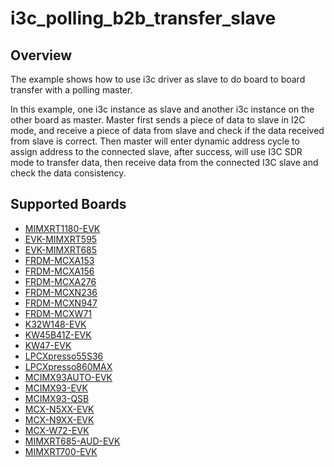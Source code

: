 # i3c_polling_b2b_transfer_slave

## Overview
The example shows how to use i3c driver as slave to do board to board transfer with a polling master.

In this example, one i3c instance as slave and another i3c instance on the other board as master. Master
first sends a piece of data to slave in I2C mode, and receive a piece of data from slave and check if the
data received from slave is correct. Then master will enter dynamic address cycle to assign address to the
connected slave, after success, will use I3C SDR mode to transfer data, then receive data from the connected
I3C slave and check the data consistency.

## Supported Boards
- [MIMXRT1180-EVK](../../../../_boards/evkmimxrt1180/driver_examples/i3c/polling_b2b_transfer/slave/example_board_readme.md)
- [EVK-MIMXRT595](../../../../_boards/evkmimxrt595/driver_examples/i3c/polling_b2b_transfer/slave/example_board_readme.md)
- [EVK-MIMXRT685](../../../../_boards/evkmimxrt685/driver_examples/i3c/polling_b2b_transfer/slave/example_board_readme.md)
- [FRDM-MCXA153](../../../../_boards/frdmmcxa153/driver_examples/i3c/polling_b2b_transfer/slave/example_board_readme.md)
- [FRDM-MCXA156](../../../../_boards/frdmmcxa156/driver_examples/i3c/polling_b2b_transfer/slave/example_board_readme.md)
- [FRDM-MCXA276](../../../../_boards/frdmmcxa276/driver_examples/i3c/polling_b2b_transfer/slave/example_board_readme.md)
- [FRDM-MCXN236](../../../../_boards/frdmmcxn236/driver_examples/i3c/polling_b2b_transfer/slave/example_board_readme.md)
- [FRDM-MCXN947](../../../../_boards/frdmmcxn947/driver_examples/i3c/polling_b2b_transfer/slave/example_board_readme.md)
- [FRDM-MCXW71](../../../../_boards/frdmmcxw71/driver_examples/i3c/polling_b2b_transfer/slave/example_board_readme.md)
- [K32W148-EVK](../../../../_boards/k32w148evk/driver_examples/i3c/polling_b2b_transfer/slave/example_board_readme.md)
- [KW45B41Z-EVK](../../../../_boards/kw45b41zevk/driver_examples/i3c/polling_b2b_transfer/slave/example_board_readme.md)
- [KW47-EVK](../../../../_boards/kw47evk/driver_examples/i3c/polling_b2b_transfer/slave/example_board_readme.md)
- [LPCXpresso55S36](../../../../_boards/lpcxpresso55s36/driver_examples/i3c/polling_b2b_transfer/slave/example_board_readme.md)
- [LPCXpresso860MAX](../../../../_boards/lpcxpresso860max/driver_examples/i3c/polling_b2b_transfer/slave/example_board_readme.md)
- [MCIMX93AUTO-EVK](../../../../_boards/mcimx93autoevk/driver_examples/i3c/polling_b2b_transfer/slave/example_board_readme.md)
- [MCIMX93-EVK](../../../../_boards/mcimx93evk/driver_examples/i3c/polling_b2b_transfer/slave/example_board_readme.md)
- [MCIMX93-QSB](../../../../_boards/mcimx93qsb/driver_examples/i3c/polling_b2b_transfer/slave/example_board_readme.md)
- [MCX-N5XX-EVK](../../../../_boards/mcxn5xxevk/driver_examples/i3c/polling_b2b_transfer/slave/example_board_readme.md)
- [MCX-N9XX-EVK](../../../../_boards/mcxn9xxevk/driver_examples/i3c/polling_b2b_transfer/slave/example_board_readme.md)
- [MCX-W72-EVK](../../../../_boards/mcxw72evk/driver_examples/i3c/polling_b2b_transfer/slave/example_board_readme.md)
- [MIMXRT685-AUD-EVK](../../../../_boards/mimxrt685audevk/driver_examples/i3c/polling_b2b_transfer/slave/example_board_readme.md)
- [MIMXRT700-EVK](../../../../_boards/mimxrt700evk/driver_examples/i3c/polling_b2b_transfer/slave/example_board_readme.md)
